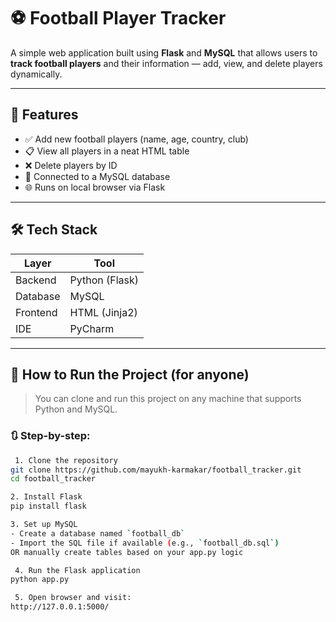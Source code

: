 # ⚽ Football Player Tracker

A simple web application built using **Flask** and **MySQL** that allows users to **track football players** and their information — add, view, and delete players dynamically.

---

## 📌 Features

- ✅ Add new football players (name, age, country, club)
- 📋 View all players in a neat HTML table
- ❌ Delete players by ID
- 🔗 Connected to a MySQL database
- 🌐 Runs on local browser via Flask

---

## 🛠️ Tech Stack

| Layer       | Tool           |
|-------------|----------------|
| Backend     | Python (Flask) |
| Database    | MySQL          |
| Frontend    | HTML (Jinja2)  |
| IDE         | PyCharm        |

---

## 🚀 How to Run the Project (for anyone)

> You can clone and run this project on any machine that supports Python and MySQL.

### 🔃 Step-by-step:

```bash
 1. Clone the repository
git clone https://github.com/mayukh-karmakar/football_tracker.git
cd football_tracker

2. Install Flask
pip install flask

3. Set up MySQL
- Create a database named `football_db`
- Import the SQL file if available (e.g., `football_db.sql`)
OR manually create tables based on your app.py logic

 4. Run the Flask application
python app.py

 5. Open browser and visit:
http://127.0.0.1:5000/
